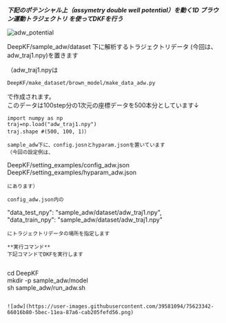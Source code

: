 ***下記のポテンシャル上（assymetry double well potential）を動く1D ブラウン運動トラジェクトリ を使ってDKFを行う***

![adw_potential](https://user-images.githubusercontent.com/39581094/75623493-ce048180-5bed-11ea-87ce-79103efbc7cf.png)  

DeepKF/sample_adw/dataset 下に解析するトラジェクトリデータ (今回は、adw_traj1.npy)を置きます  
  
（adw_traj1.npyは 
```
DeepKF/make_dataset/brown_model/make_data_adw.py 
``` 
で作成されます。   
このデータは100step分の1次元の座標データを500本分としています↓   
```
import numpy as np
traj=np.load("adw_traj1.npy")
traj.shape #(500, 100, 1)）　　

sample_adw下に、config.josnとhyparam.jsonを置いています  
（今回の設定例は、  
```
DeepKF/setting_examples/config_adw.json   
DeepKF/setting_examples/hyparam_adw.json  
```
にあります）  

config_adw.json内の  
```
"data_test_npy": "sample_adw/dataset/adw_traj1.npy",  
"data_train_npy": "sample_adw/dataset/adw_traj1.npy"  
```
にトラジェクトリデータの場所を指定します  

**実行コマンド**   
下記コマンドでDKFを実行します   
   
```
cd DeepKF  
mkdir -p sample_adw/model  
sh sample_adw/run_adw.sh
```

![adw](https://user-images.githubusercontent.com/39581094/75623342-66016b80-5bec-11ea-87a6-cab205fefd56.png)
  
